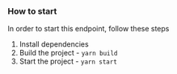 

### How to start

In order to start this endpoint, follow these steps

1. Install dependencies
2. Build the project - `yarn build`
3. Start the project - `yarn start`
